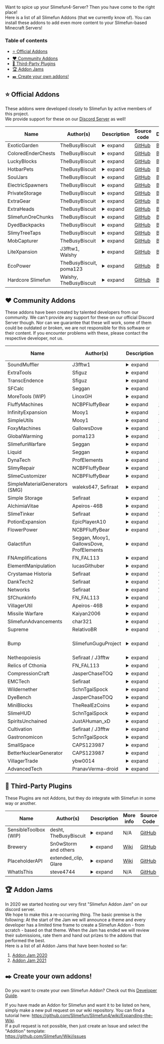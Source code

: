 Want to spice up your Slimefun4-Server? Then you have come to the right place!<br>
Here is a list of all Slimefun Addons (that we currently know of). You can install these addons to add even more content to your Slimefun-based Minecraft Servers!

### Table of contents
- [:star: Official Addons](#star-official-addons)
- [:heart: Community Addons](#heart-community-addons)
- [:gift: Third-Party Plugins](#gift-third-party-plugins)
- [:trophy: Addon Jams](#trophy-addon-jams)
- [:black_nib: Create your own addons!](#black_nib-create-your-own-addons)

## :star: Official Addons
These addons were developed closely to Slimefun by active members of this project.<br>
We provide support for these on our [Discord Server](https://discord.gg/slimefun) as well!

Name | Author(s) | Description | Source code | Download
------------- | --------- | ----------------------------------------------- | --------- | --------- |
ExoticGarden | TheBusyBiscuit | <details><summary>expand</summary>This Addon adds a lot of Plants, Trees and a bunch of food to Slimefun! You can do everything from growing Plum Trees to crafting "BBQ Bacon wrapped Cheese filled Hot Dogs".</details> | [GitHub](https://github.com/TheBusyBiscuit/ExoticGarden) | [Builds](https://thebusybiscuit.github.io/builds/TheBusyBiscuit/ExoticGarden/master/)
ColoredEnderChests | TheBusyBiscuit | <details><summary>expand</summary>This Addon adds global color-coded Ender Chests that work across dimensions, with Cargo Nets and more!</details> | [GitHub](https://github.com/TheBusyBiscuit/ColoredEnderChests) | [Builds](https://thebusybiscuit.github.io/builds/TheBusyBiscuit/ColoredEnderChests/master/)
LuckyBlocks | TheBusyBiscuit | <details><summary>expand</summary>This Addon adds Lucky Blocks, they are craftable but will also spawn in newly generated chunks. You can never know what happens if you open them!</details> | [GitHub](https://github.com/TheBusyBiscuit/luckyblocks-sf) | [Builds](https://thebusybiscuit.github.io/builds/TheBusyBiscuit/luckyblocks-sf/master/)
HotbarPets | TheBusyBiscuit | <details><summary>expand</summary>This Addon - which is inspired by the mod InventoryPets - adds "Pet"-Items to Slimefun. You can carry your Pets in your Hotbar and they will help you in various ways. But you need to feed them of course!</details> | [GitHub](https://github.com/TheBusyBiscuit/HotbarPets) | [Builds](https://thebusybiscuit.github.io/builds/TheBusyBiscuit/HotbarPets/master/)
SoulJars | TheBusyBiscuit | <details><summary>expand</summary>This Addon adds "Soul Jars" to the game. You can collect souls by killing a certain amount of mobs of the same type. You can then use this Soul Jar to craft Spawners.</details>| [GitHub](https://github.com/TheBusyBiscuit/SoulJars) | [Builds](https://thebusybiscuit.github.io/builds/TheBusyBiscuit/SoulJars/master/)
ElectricSpawners | TheBusyBiscuit | <details><summary>expand</summary>This Addon adds Electric Spawners. You can turn any Repaired Spawners into Electric ones and they will run off Electricity! You can turn them on and off in their GUI.</details> | [GitHub](https://github.com/TheBusyBiscuit/ElectricSpawners) | [Builds](https://thebusybiscuit.github.io/builds/TheBusyBiscuit/ElectricSpawners/master/)
PrivateStorage | TheBusyBiscuit | <details><summary>expand</summary>This Addon adds a lot of new Chests to Slimefun, explosive-resistant chests, private chests and also wooden chests for the various Wood Types in Minecraft.</details> | [GitHub](https://github.com/TheBusyBiscuit/PrivateStorage) | [Builds](https://thebusybiscuit.github.io/builds/TheBusyBiscuit/PrivateStorage/master/)
ExtraGear | TheBusyBiscuit | <details><summary>expand</summary>This Addon adds new Weapons and Armor to Slimefun. Most of them are related to Alloys and Metals within Slimefun.</details> | [GitHub](https://github.com/TheBusyBiscuit/ExtraGear) | [Builds](https://thebusybiscuit.github.io/builds/TheBusyBiscuit/ExtraGear/master/)
ExtraHeads | TheBusyBiscuit | <details><summary>expand</summary>This Addon adds new Heads to a lot of Minecraft Mobs. Take a look at the config to configure their drop-rate (which is also increased with a Sword Of Beheading).</details> | [GitHub](https://github.com/TheBusyBiscuit/ExtraHeads) | [Builds](https://thebusybiscuit.github.io/builds/TheBusyBiscuit/ExtraHeads/master/)
SlimefunOreChunks | TheBusyBiscuit | <details><summary>expand</summary>This Addon adds all existing dusts to the GEO-Miner. You can get stuff like "Copper Ore Chunks" from the GEO-Miner and then turn those into Dusts using an Ore Crusher.</details> | [GitHub](https://github.com/TheBusyBiscuit/SlimefunOreChunks) | [Builds](https://thebusybiscuit.github.io/builds/TheBusyBiscuit/SlimefunOreChunks/master/)
DyedBackpacks | TheBusyBiscuit | <details><summary>expand</summary>This Addon adds 16 dyed variants for every Slimefun Backpack</details> | [GitHub](https://github.com/TheBusyBiscuit/DyedBackpacks) | [Builds](https://thebusybiscuit.github.io/builds/TheBusyBiscuit/DyedBackpacks/master/)
SlimyTreeTaps | TheBusyBiscuit | <details><summary>expand</summary>This Addon adds Tree Taps and rubber, an alternative way to obtain Plastic Sheets.</details> | [GitHub](https://github.com/TheBusyBiscuit/SlimyTreeTaps) | [Builds](https://thebusybiscuit.github.io/builds/TheBusyBiscuit/SlimyTreeTaps/master/)
MobCapturer | TheBusyBiscuit | <details><summary>expand</summary>This Addon adds a Mob Capturing Cannon which you can use to capture mobs as items. You can find more info on the project page, it is inspired by the Safari-Nets from the mod MineFactory Reloaded.</details> | [GitHub](https://github.com/Slimefun-Addon-Community/MobCapturer) | [Builds](https://thebusybiscuit.github.io/builds/TheBusyBiscuit/MobCapturer/master/)
LiteXpansion | J3fftw1, Walshy | <details><summary>expand</summary>A remake of SlimeXpansion but without many of the unused items. This addon won't be as packed as SlimeXpansion as the name says, it will rather be "Lite".</details> | [GitHub](https://github.com/Slimefun-Addon-Community/LiteXpansion) | [Builds](https://thebusybiscuit.github.io/builds/J3fftw1/LiteXpansion/master/)
EcoPower | TheBusyBiscuit, poma123 | <details><summary>expand</summary>This addon is focused on climate-friendly and renewable energy sources. It features, wind turbines, steam turbines and more! You can even harness energy from lightning bolts!</details> | [GitHub](https://github.com/TheBusyBiscuit/EcoPower) | [Builds](https://thebusybiscuit.github.io/builds/TheBusyBiscuit/EcoPower/master/)
Hardcore Slimefun | Walshy, TheBusyBiscuit | <details><summary>expand</summary>Hardcore Slimefun is an addon designed to make Slimefun as hard as possible for those who don't like a true challenge (or server owners who want to be nice to their players!). Features include research loss, research failures and android malfunctions with more to come!</details> | [GitHub](https://github.com/Slimefun-Addon-Community/HardcoreSlimefun) | [Builds](https://thebusybiscuit.github.io/builds/Slimefun-Addon-Community/HardcoreSlimefun/main/)

## :heart: Community Addons
These addons have been created by talented developers from our community.
We can't provide any support for these on our official Discord Server though.
Nor can we guarantee that these will work, some of them could be outdated or broken, we are not responsible for this software or their content.
If you encounter problems with these, please contact the respective developer, not us.

Name | Author(s) | Description | More info | Source Code | Download
------------- | --------- | ----------------------------------------------- | --------- | --------- | --------- |
SoundMuffler | J3fftw1 | <details><summary>expand</summary>This Addon adds a machine which has the ability to muffle sound.</details> | N/A | [GitHub](https://github.com/Slimefun-Addon-Community/SoundMuffler) | [Builds](https://thebusybiscuit.github.io/builds/J3fftw1/SoundMuffler/master/)
ExtraTools | Sfiguz | <details><summary>expand</summary>ExtraTools is a Slimefun4 Addon created to supply useful tools which, although unnecessary, are certain to improve your Slimefun experience.</details> | N/A | [GitHub](https://github.com/Sfiguz7/ExtraTools) | [Builds](https://thebusybiscuit.github.io/builds/Sfiguz7/ExtraTools/master/)
TranscEndence | Sfiguz | <details><summary>expand</summary>This Addon adds tools to get permanent potion effects via a quantum physics-like experience. It was submitted as an entry to the 2020 Slimefun Addon Jam.</details> | N/A | [GitHub](https://github.com/Sfiguz7/TranscEndence) | [Builds](https://thebusybiscuit.github.io/builds/Sfiguz7/TranscEndence/master/)
SFCalc | Seggan | <details><summary>expand</summary>This addon is a continuation of the old SlimeCalculator by John000708. It provides a command to calculate the required amounts of base resources for any given Slimefun item.</details> | N/A | [GitHub](https://github.com/Seggan/SFCalc) | [Builds](https://thebusybiscuit.github.io/builds/Seggan/SFCalc/master/)
MoreTools (WIP) | LinoxGH | <details><summary>expand</summary>This addon adds more tools to Slimefun. These tools are meant to improve your gameplay experience, like Crescent Hammer(Wrench) and Cargo Copier.</details> | N/A | [GitHub](https://github.com/LinoxGH/MoreTools) | [Builds](https://thebusybiscuit.github.io/builds/LinoxGH/MoreTools/build/)
FluffyMachines | NCBPFluffyBear | <details><summary>expand</summary>This addon adds early and late game machines, generators, and items to make automation more fun. Among these are the Auto Crafting Table, Auto Ancient Altar, and Ender Chest Cargo Nodes.</details> | [Readme](https://github.com/NCBPFluffyBear/FluffyMachines/blob/master/README.md) | [GitHub](https://github.com/NCBPFluffyBear/FluffyMachines) | [Builds](https://thebusybiscuit.github.io/builds/NCBPFluffyBear/FluffyMachines/master/)
InfinityExpansion | Mooy1 | <details><summary>expand</summary>This addon adds many machines and endgame crafting recipes.</details> | [Readme](https://github.com/Mooy1/InfinityExpansion/blob/master/README.md) | [GitHub](https://github.com/Mooy1/InfinityExpansion) | [Builds](https://thebusybiscuit.github.io/builds/Mooy1/InfinityExpansion/master/)
SimpleUtils | Mooy1 | <details><summary>expand</summary>This addon adds a few simple & useful tools and blocks.</details> | [Readme](https://github.com/Mooy1/SimpleUtils/blob/master/README.md) | [GitHub](https://github.com/Mooy1/SimpleUtils) | [Builds](https://thebusybiscuit.github.io/builds/Mooy1/SimpleUtils/master/)
FoxyMachines | GallowsDove | <details><summary>expand</summary>This addon adds various tools, machines and weapons, including Improvement Forge, Healing Bow, and Potion Mixer.</details> | [Readme](https://github.com/GallowsDove/FoxyMachines/blob/master/README.md) | [GitHub](https://github.com/GallowsDove/FoxyMachines) | [Builds](https://thebusybiscuit.github.io/builds/GallowsDove/FoxyMachines/master/)
GlobalWarming | poma123 | <details><summary>expand</summary>This Slimefun addon aims to add climate change mechanics to the game.</details> | [Readme](https://github.com/poma123/GlobalWarming/blob/master/README.md) | [GitHub](https://github.com/poma123/GlobalWarming) | [Builds](https://thebusybiscuit.github.io/builds/poma123/GlobalWarming/master/)
SlimefunWarfare | Seggan | <details><summary>expand</summary>This addon adds guns, chemical grenades, and more war stuff to Slimefun.</details> | N/A | [GitHub](https://github.com/Seggan/SlimefunWarfare) | [Builds](https://thebusybiscuit.github.io/builds/Seggan/SlimefunWarfare/master/)
Liquid | Seggan | <details><summary>expand</summary>This addon adds liquid version of Slimefun metals and alloys. It also adds ways to more efficiently make alloys with the molten metals.</details> | N/A | [GitHub](https://github.com/Seggan/Liquid) | [Builds](https://thebusybiscuit.github.io/builds/Seggan/Liquid/master/)
DynaTech | ProfElements | <details><summary>expand</summary>An addon that adds random technology that happens to be dynamic in some concepts.</details> | [Readme](https://github.com/ProfElements/DynaTech/blob/master/README.md) | [GitHub](https://github.com/ProfElements/DynaTech) | [Builds](https://thebusybiscuit.github.io/builds/ProfElements/DynaTech/master)
SlimyRepair | NCBPFluffyBear | <details><summary>expand</summary>An addon that allows players to repair Slimefun tools and weapons using customizable vanilla or Slimefun materials.</details> | [Readme](https://github.com/NCBPFluffyBear/SlimyRepair/blob/master/README.md) | [GitHub](https://github.com/NCBPFluffyBear/SlimyRepair) | [Builds](https://thebusybiscuit.github.io/builds/NCBPFluffyBear/SlimyRepair/master)
SlimeCustomizer | NCBPFluffyBear | <details><summary>expand</summary>An addon that allows server owners to easily build their own Slimefun machines without any coding knowledge.</details> | [Readme](https://github.com/NCBPFluffyBear/SlimeCustomizer/blob/master/README.md) | [GitHub](https://github.com/NCBPFluffyBear/SlimeCustomizer) | [Builds](https://thebusybiscuit.github.io/builds/NCBPFluffyBear/SlimeCustomizer/master)
SimpleMaterialGenerators (SMG) | waleks647, Sefiraat | <details><summary>expand</summary>A simple addon with simple generators to reduce some grind.</details> | [Readme](https://github.com/Sefiraat/SMG/blob/master/README.md) | [GitHub](https://github.com/Sefiraat/SMG) | [Builds](https://thebusybiscuit.github.io/builds/Sefiraat/SMG/master)
Simple Storage | Sefiraat | <details><summary>expand</summary>This addon adds 3 simple chests (Iron [2 x 45 slot], Gold [4 x 45 slot] and Diamond [6 x 45 slot] but thats just to start! Convert your Diamond chests into Inventory Cells and hook them up to a Network Chest to really get rolling! The Network Chest can access all nearby cells giving a max possible 305,100 stacks of storage for all your items (if you're crazy enough!). Cells can be named and given custom icons for true organisation.</details> | [Wiki](https://github.com/Sefiraat/Simple-Storage/wiki) | [GitHub](https://github.com/Sefiraat/Simple-Storage) | [Builds](https://thebusybiscuit.github.io/builds/Sefiraat/Simple-Storage/master/)
AlchimiaVitae | Apeiros-46B | <details><summary>expand</summary>An addon that adds some alternate ways to create alloys and carbon, powerful magical modifications to tools, and potent potions.</details> | [Readme](https://github.com/Apeiros-46B/AlchimiaVitae/blob/master/README.md) | [GitHub](https://github.com/Apeiros-46B/AlchimiaVitae) | [Builds](https://thebusybiscuit.github.io/builds/Apeiros-46B/AlchimiaVitae/master)
SlimeTinker | Sefiraat | <details><summary>expand</summary>SlimeTinker is a Slimefun4 addon that tries its best to recreate the amazing [Tinker's Construct Mod](https://www.curseforge.com/minecraft/mc-mods/tinkers-construct) in Vanilla Minecraft. Melt metals, alloy them together, cast metals out into blocks, nuggets, tool parts and more. Build custom tools with properties dependant on the metals used. Tools do not break but instead they can be repaired with kits. Swap out parts as wanted and add special modifiers.</details> | [Wiki](https://github.com/Sefiraat/SlimeTinker/wiki) | [GitHub](https://github.com/Sefiraat/slimeTinker) | [Builds](https://thebusybiscuit.github.io/builds/Sefiraat/SlimeTinker/master/)
PotionExpansion | EpicPlayerA10 | <details><summary>expand</summary>An addon which adds new potions that give you legal xray!</details> | [Readme](https://github.com/EpicPlayerA10/PotionExpansion/blob/master/README.md) | [GitHub](https://github.com/EpicPlayerA10/PotionExpansion) | [Builds](https://thebusybiscuit.github.io/builds/EpicPlayerA10/PotionExpansion/master/)
FlowerPower | NCBPFluffyBear | <details><summary>expand</summary>FlowerPower is a magic addon centered around experience and flowers. The base of each recipe requires various flowers, and different items are crafted along the way to make mid to endgame items. A majority of these items function by consuming experience in exchange for a certain effect or buff.</details> | [Readme](https://github.com/NCBPFluffyBear/FlowerPower/blob/master/README.md) | [GitHub](https://github.com/NCBPFluffyBear/FlowerPower/) | [Builds](https://thebusybiscuit.github.io/builds/NCBPFluffyBear/FlowerPower/master/)
Galactifun | Seggan, Mooy1, GallowsDove, ProfElements | <details><summary>expand</summary>Galactifun is an addon inspired by ClayTech and the mod Galacticraft. It adds multiple planets, rockets, space stations, and more!</details> | [Readme](https://github.com/Slimefun-Addon-Community/Galactifun/blob/master/README.md) | [GitHub](https://github.com/Slimefun-Addon-Community/Galactifun/) | [Builds](https://thebusybiscuit.github.io/builds/Slimefun-Addon-Community/Galactifun/master/)
FNAmplifications | FN_FAL113 | <details><summary>expand</summary>A four in one addon that includes my FN Solar Generator, Material Generator, Machinery and Power Xpansion Addons which are based from the addons made by the slimefun addon community. The addon also adds variety of items from gems, staffs, quivers, gears and many more! All of it awaits to be crafted by you!</details> | [Readme](https://github.com/FN-FAL113/FN-FAL-s-Amplifications/blob/main/README.md) | [GitHub](https://github.com/FN-FAL113/FN-FAL-s-Amplifications) | [Builds](https://thebusybiscuit.github.io/builds/FN-FAL113/FN-FAL-s-Amplifications/main/)
ElementManipulation | lucasGithuber | <details><summary>expand</summary>A Slimefun addon that adds periodic table elements and more machines, giving the player the capacity to create items using these elements.</details> | [Readme](https://github.com/lucasGithuber/Element-Manipulation/blob/master/README.md) | [GitHub](https://github.com/lucasGithuber/Element-Manipulation) | [Builds](https://thebusybiscuit.github.io/builds/lucasGithuber/Element-Manipulation/master/)
Crystamae Historia | Sefiraat | <details><summary>expand</summary>Crystamae Historia is a large-scale magic addon that adds a brand new series of crafting mechanics allowing players to craft magical gadgets, spells and tools. Crysta has a deep progression system, massive amounts of lore and enough spells/gadgets to keep any player engaged for a long, long, time.</details> | [Wiki](https://github.com/Sefiraat/CrystamaeHistoria/wiki) | [GitHub](https://github.com/Sefiraat/CrystamaeHistoria) | [Builds](https://thebusybiscuit.github.io/builds/Sefiraat/CrystamaeHistoria/master/)
DankTech2 | Sefiraat | <details><summary>expand</summary>DankTech is a plugin that attempts to recreate the Dank Storage Mod and /Dank/Null/ items from Modded. Features include mass volume storage backpacks with auto-voiding, building, easy unloading and more!</details> | [Wiki](https://github.com/Sefiraat/DankTech2/wiki) | [GitHub](https://github.com/Sefiraat/DankTech2) | [Builds](https://thebusybiscuit.github.io/builds/Sefiraat/DankTech2/master/)
Networks | Sefiraat | <details><summary>expand</summary>Networks is an addon that aims to provide a AE2/Refined Storage style storage solution in a straight-forward but powerful manner. The addon works alongside core-slimefun cargo to allow you to insert mass storage along side your current automation with ease</details> | [Wiki](https://github.com/Sefiraat/Networks/wiki) | [GitHub](https://github.com/Sefiraat/Networks) | [Builds](https://thebusybiscuit.github.io/builds/Sefiraat/Networks/master/)
SfChunkInfo | FN_FAL113 | <details><summary>expand</summary>Scan the amount of slimefun blocks in a chunk using a single command.</details> | [Readme](https://github.com/FN-FAL113/SfChunkInfo/blob/main/README.md) | [GitHub](https://github.com/FN-FAL113/SfChunkInfo) | [Builds](https://thebusybiscuit.github.io/builds/FN-FAL113/SfChunkInfo/main/)
VillagerUtil | Apeiros-46B | <details><summary>expand</summary>VillagerUtil adds a few tools that allow for easy transportation of villagers, curing zombified villagers, cycling trades and more.</details> | [Readme](https://github.com/Apeiros-46B/VillagerUtil/blob/main/README.md) | [GitHub](https://github.com/Apeiros-46B/VillagerUtil) | [Builds](https://thebusybiscuit.github.io/builds/Apeiros-46B/VillagerUtil/main)
Missile Warfare | Kaiyan2006 | <details><summary>expand</summary>Missile Warfare adds a bunch of missiles to Slimefun that can be fired at others!</details> | N/A | [GitHub](https://github.com/koiboi-dev/MissileWarfare) | [Releases](https://github.com/koiboi-dev/MissileWarfare/releases)
SlimefunAdvancements | char321 | <details><summary>expand</summary>SlimefunAdvancements adds fully configurable advancements to Slimefun. Easily create your own progression!</details> | [Readme](https://github.com/qwertyuioplkjhgfd/SlimefunAdvancements/blob/main/README.md) | [Github](https://github.com/qwertyuioplkjhgfd/SlimefunAdvancements) | [Builds](https://thebusybiscuit.github.io/builds/qwertyuioplkjhgfd/SlimefunAdvancements/main/)
Supreme | RelativoBR | <details><summary>expand</summary>Supreme is an addon for Slimefun which adds 100+ various new resources that will allow you to craft powerful new items, weapons, tools and armor. These can be made up from titanium, aurum, adamantium, thornium with some being magical, rare, epic, legendary or supreme! It also adds 12 new electric generators, 5 new capacitors and even more... </details> | [Readme](https://github.com/RelativoBR/Supreme/blob/main/README.md) | [Github](https://github.com/RelativoBR/Supreme) | [Builds](https://thebusybiscuit.github.io/builds/RelativoBR/Supreme/main/)
Bump | SlimefunGuguProject | <details><summary>expand</summary>A Slimefun addon that adds magic weapons, food and an appraisal system. Through the appraisal system, you could even get an 8 star weapon or armor.</details> | [Readme](https://github.com/SlimefunGuguProject/Bump/blob/main/README.md) | [Github](https://github.com/SlimefunGuguProject/Bump) | [Builds (via Third-Party site)](https://builds.guizhanss.net/SlimefunGuguProject/Bump/main/)
Netheopoiesis | Sefiraat / J3fftw | <details><summary>expand</summary>This addon was our entry into the Slimefun Addon Jam 2022. The premise of the addon is to allow players to play vanilla Minecraft and Slimefun solely within the Nether. You can purify and beautify the Nether over time including changing biomes, spawns and lots lots more. This is held up by a robust plant growing/breeding and harvesting system with plants that fullfill many functions including activities like spawning mobs, growing trees, dropping items and more. A branching but linear progression through the addon should provide lots of content, with more to come.</details> | [Readme](https://github.com/Sefiraat/Netheopoiesis/blob/master/README.md) | [Github](https://github.com/Sefiraat/Netheopoiesis) | [Builds](https://thebusybiscuit.github.io/builds/Sefiraat/Netheopoiesis/master/)
Relics of Cthonia | FN_FAL113 | <details><summary>expand</summary>An entry for addon jam 2022 which introduces relics in the nether dimension. These relics can be mined or unearthed from blocks and can also drop from mobs. One can trade these relics to piglins and receive awesome rewards! Be part of a new adventure on seeking the path to fortune by discovering these relics!</details> | [Readme](https://github.com/FN-FAL113/RelicsOfCthonia/blob/main/README.md) | [Github](https://github.com/FN-FAL113/RelicsOfCthonia) | [Builds](https://thebusybiscuit.github.io/builds/FN-FAL113/RelicsOfCthonia/main/)
CompressionCraft | JasperChaseTOQ | <details><summary>expand</summary>CompressionCraft is an addon based on bulk, so far it consists of bulk storage with more features and content to come.</details> | [Readme](https://github.com/JasperChaseTOQ/CompressionCraft/blob/master/README.md) | [Github](https://github.com/JasperChaseTOQ/CompressionCraft) | [Builds](https://thebusybiscuit.github.io/builds/JasperChaseTOQ/CompressionCraft/master/)
EMCTech | Sefiraat | <details><summary>expand</summary>EMCTech is a Slimefun4 addon that allows players to convert their items into EMC, a form of currency that is stored on the player. Players can then use this EMC to form new, different, items. Contains multiple machines and a tiered progression system with many limiting factors to try to curb inflation. See the wiki for further information.</details> | [Readme](https://github.com/Sefiraat/EMCTech/blob/master/README.md) | [Github](https://github.com/Sefiraat/EMCTech) | [Builds](https://thebusybiscuit.github.io/builds/Sefiraat/EMCTech/master/)
Wildernether | SchnTgaiSpock | <details><summary>expand</summary>Wildernether is a Slimefun4 addon that improves survivability in the nether by adding food and tools that can easily be crafted there. Wildernether plants can only be harvested in the nether, and there are many new recipes to cook from them.</details> | [Wiki](https://github.com/SchnTgaiSpock/Wildernether/wiki/) | [Github](https://github.com/SchnTgaiSpock/Wildernether) | [Builds](https://thebusybiscuit.github.io/builds/SchnTgaiSpock/Wildernether/master/)
DyeBench | JasperChaseTOQ | <details><summary>expand</summary>Dye Bench is an addon that adds 1 machine and 16 items to the game which are the dye bench and pigments respectively, pigments are reusable dyes.</details> | [Readme](https://github.com/JasperChaseTOQ/DyeBench/blob/master/README.md) | [Github](https://github.com/JasperChaseTOQ/DyeBench) | [Builds](https://thebusybiscuit.github.io/builds/JasperChaseTOQ/DyeBench/master/)
MiniBlocks | TheRealEzCoins | <details><summary>expand</summary>MiniBlocks is an addon focused on enhancing details within buildings by introducing small versions of blocks and items.</details> | [Readme](https://github.com/TheRealEzCoins/MiniBlocks/blob/master/README.md) | [Github](https://github.com/TheRealEzCoins/MiniBlocks) | [Builds](https://thebusybiscuit.github.io/builds/TheRealEzCoins/MiniBlocks/master/)
SlimeHUD | SchnTgaiSpock | <details><summary>expand</summary>SlimeHUD adds a WAILA display similar to WhatIsThis, but with extended funcitonality and customization.</details> | [Readme](https://github.com/SchnTgaiSpock/SlimeHUD/blob/master/README.md) | [Github](https://github.com/SchnTgaiSpock/SlimeHUD) | [Builds](https://thebusybiscuit.github.io/builds/SchnTgaiSpock/SlimeHUD/master/)
SpiritsUnchained | JustAHuman_xD | <details><summary>expand</summary>Spirits Unchained is an addon focused on a new mechanic, Spirits! Spirits can be found roaming the wild or have a chance at getting released when killing a mob! Players can catch or bottle spirits and discover each type's unique effects on its user. But be careful, spirits will not always be friendly. Spirits also has a built-in guide book that you can access through the Slimefun guide if you need help using the addon!</details> | [Readme](https://github.com/JustAHuman-xD/SpiritsUnchained/blob/master/README.md) | [Github](https://github.com/JustAHuman-xD/SpiritsUnchained) | [Builds](https://thebusybiscuit.github.io/builds/JustAHuman-xD/SpiritsUnchained/master/)
Cultivation | Sefiraat / J3fftw | <details><summary>expand</summary>Cultivation is an addon that works to emulate elements of Mystical Agriculture, Cooking for BlockHeads and HarvestCraft in a vanilla experience. Using 1.19.4 features to produce spectacular modded-style blocks. We offer over 90 plants that generate vanilla resources like ores, mobs drops etc., over 90 bushes and custom tree builds that can be harvested for produce used for Cooking. Regards to cooking, you can build you own kitchen in a desgin you see fit and cook freely resulting in foods with effects such as healing, potion effects, teleportation, mob spawning and more!</details> | [Readme](https://github.com/Sefiraat/Cultivation/blob/main/README.md) | [Github](https://github.com/Sefiraat/Cultivation) | [Builds](https://thebusybiscuit.github.io/builds/Sefiraat/Cultivation/main/)
Gastronomicon | SchnTgaiSpock | <details><summary>expand</summary>A Slimefun addon that adds hundreds of new foods to craft and eat</details> | [Readme](https://github.com/SchnTgaiSpock/Gastronomicon/blob/master/README.md) | [Github](https://github.com/SchnTgaiSpock/Gastronomicon) | [Builds](https://thebusybiscuit.github.io/builds/SchnTgaiSpock/Gastronomicon/master/)
SmallSpace | CAPS123987 | <details><summary>expand</summary>This addon helps you when you have small space, just place a block, right click it and you will be teleported to your space, you can also add members using /smallspace addMember</details> | [Readme](https://github.com/CAPS123987/SmallSpace/blob/master/README.md) | [Github](https://github.com/CAPS123987/SmallSpace) | [Builds](https://thebusybiscuit.github.io/builds/CAPS123987/SmallSpace/master/)
BetterNuclearGenerator | CAPS123987 | <details><summary>expand</summary>This addon adds a more powerful, and more realistic, nuclear reactor to use for more versatile power generation.</details> | [Readme](https://github.com/CAPS123987/Better-Nuclear-Generator/blob/master/README.md) | [Github](https://github.com/CAPS123987/Better-Nuclear-Generator) | [Builds](https://thebusybiscuit.github.io/builds/CAPS123987/Better-Nuclear-Generator/master/)
VillagerTrade | ybw0014 | <details><summary>expand</summary>This addon allows servers to add more trades for villager and wandering traders with any Slimefun or custom items.</details> | [Readme](https://github.com/ybw0014/VillagerTrade/blob/master/README.md) | [Github](https://github.com/ybw0014/VillagerTrade) | [Builds](https://thebusybiscuit.github.io/builds/ybw0014/VillagerTrade/master/)
AdvancedTech | PranavVerma-droid | <details><summary>expand</summary>AdvancedTech is an immersive add-on that brings exciting new things like handheld diggers and new solar panels!</details> | [Readme](https://github.com/PranavVerma-droid/AdvancedTech#readme) | [Github](https://github.com/PranavVerma-droid/AdvancedTech) | [Builds](https://thebusybiscuit.github.io/builds/PranavVerma-droid/AdvancedTech/dev/)

## :gift: Third-Party Plugins
These Plugins are not Addons, but they do integrate with Slimefun in some way or another.

Name | Author(s) | Description | More info | Source Code | Download
------------- | --------- | ----------------------------------------------- | --------- | --------- | --------- |
SensibleToolbox (WIP) | desht, TheBusyBiscuit | <details><summary>expand</summary>SensibleToolbox is a plugin very similar to Slimefun, it was originally developed by desht in 2014. TheBusyBiscuit took over it in late 2014 and continued to update it. We are currently updating it once more, it pairs and integrates into Slimefun pretty well!</details> | N/A | [GitHub](https://github.com/Slimefun/SensibleToolbox) | [Builds](https://thebusybiscuit.github.io/builds/Slimefun/SensibleToolbox/master/)
Brewery | Sn0wStorm and others | <details><summary>expand</summary>Brewery is a Bukkit / Spigot plugin for an alternate brewing process, including alcoholic Potions. It allows you to customize recipes, add your own beverages and more. Brewery supports the usage of items from Slimefun and any of its addons (including ExoticGarden) in their recipes.</details> | [Wiki](https://github.com/DieReicheErethons/Brewery/wiki) | [GitHub](https://github.com/DieReicheErethons/Brewery) | [Releases](https://github.com/DieReicheErethons/Brewery/releases)
PlaceholderAPI | extended_clip, Glare | <details><summary>expand</summary>Slimefun adds placeholders that can be used with PlaceholderAPI, you can find more Info on the Wiki link.</details> | [Wiki](https://github.com/Slimefun/Slimefun4/wiki/PlaceholderAPI) | [GitHub](https://github.com/PlaceholderAPI/PlaceholderAPI) | [SpigotMC](https://www.spigotmc.org/resources/placeholderapi.6245/)
WhatIsThis | steve4744 | <details><summary>expand</summary>WhatIsThis is a plugin inspired by the Minecraft mod WAILA, it adds a little info display to give you information about the block you are looking at. Later versions also support this feature for Slimefun blocks.</details> | N/A | [GitHub](https://github.com/steve4744/WhatIsThis) | [SpigotMC](https://www.spigotmc.org/resources/whatisthis-identify-the-block-you-are-looking-at-multi-language-support.65050/)

## :trophy: Addon Jams
In 2020 we started hosting our very first "Slimefun Addon Jam" on our discord server.<br>
We hope to make this a re-occurring thing. The basic premise is the following: At the start of the Jam we will announce a theme and every developer has a limited time frame to create a Slimefun Addon - from scratch - based on that theme. When the Jam has ended we will review their submissions, rate them and hand out prizes to the addons that performed the best.<br>
Here is a list of all Addon Jams that have been hosted so far:

1. [Addon Jam 2020](https://github.com/Slimefun/Slimefun4/wiki/Addon-Jam-2020)
2. [Addon Jam 2021](https://github.com/Slimefun/Slimefun4/wiki/Addon-Jam-2021)

## :black_nib: Create your own addons!
Do you want to create your own Slimefun Addon? Check out this [Developer Guide](https://github.com/Slimefun/Slimefun4/wiki/Developer-Guide).

If you have made an Addon for Slimefun and want it to be listed on here, simply make a new pull request on our wiki repository. You can find a tutorial here:
https://github.com/Slimefun/Slimefun4/wiki/Expanding-the-Wiki.  
If a pull request is not possible, then just create an Issue and select the "Addition" template:  
https://github.com/Slimefun/Wiki/issues
